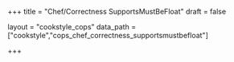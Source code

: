 +++
title = "Chef/Correctness SupportsMustBeFloat"
draft = false

layout = "cookstyle_cops"
data_path = ["cookstyle","cops_chef_correctness_supportsmustbefloat"]

+++

<!-- The content of this page is automatically generated from the
cops_chef_correctness_supportsmustbefloat.yml file in github.com/chef/cookstyle/blob/master/docs-chef-io/data/cookstyle/. -->

